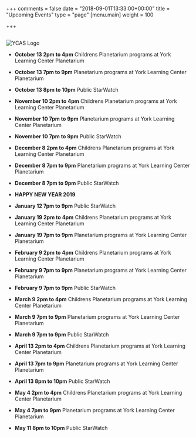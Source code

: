 +++
comments = false
date = "2018-09-01T13:33:00+00:00"
title = "Upcoming Events"
type = "page"
[menu.main]
weight = 100

+++

## 
![YCAS Logo](../img/YCAS2018b.jpg "York County Astronomical Society")
* **October 13 2pm to 4pm** Childrens Planetarium programs at York Learning Center Planetarium

* **October 13 7pm to 9pm** Planetarium programs at York Learning Center Planetarium

* **October 13 8pm to 10pm** Public StarWatch

* **November 10 2pm to 4pm** Childrens Planetarium programs at York Learning Center Planetarium

* **November 10 7pm to 9pm** Planetarium programs at York Learning Center Planetarium

* **November 10 7pm to 9pm** Public StarWatch

* **December 8 2pm to 4pm** Childrens Planetarium programs at York Learning Center Planetarium

* **December 8 7pm to 9pm** Planetarium programs at York Learning Center Planetarium

* **December 8 7pm to 9pm** Public StarWatch

* **HAPPY NEW YEAR 2019**

* **January 12 7pm to 9pm** Public StarWatch

* **January 19 2pm to 4pm** Childrens Planetarium programs at York Learning Center Planetarium

* **January 19 7pm to 9pm** Planetarium programs at York Learning Center Planetarium

* **February 9 2pm to 4pm** Childrens Planetarium programs at York Learning Center Planetarium

* **February 9 7pm to 9pm** Planetarium programs at York Learning Center Planetarium

* **February 9 7pm to 9pm** Public StarWatch

* **March 9 2pm to 4pm** Childrens Planetarium programs at York Learning Center Planetarium

* **March 9 7pm to 9pm** Planetarium programs at York Learning Center Planetarium

* **March 9 7pm to 9pm** Public StarWatch

* **April 13 2pm to 4pm** Childrens Planetarium programs at York Learning Center Planetarium

* **April 13 7pm to 9pm** Planetarium programs at York Learning Center Planetarium

* **April 13 8pm to 10pm** Public StarWatch

* **May 4 2pm to 4pm** Childrens Planetarium programs at York Learning Center Planetarium

* **May 4 7pm to 9pm** Planetarium programs at York Learning Center Planetarium

* **May 11 8pm to 10pm** Public StarWatch
